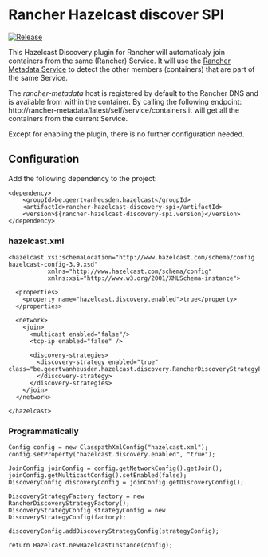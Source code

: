 # Rancher Hazelcast discover SPI

[![Release](https://jitpack.io/v/be.geertvanheusden/rancher-hazelcast-discovery-spi.svg?style=flat-square)](https://jitpack.io/#be.geertvanheusden/rancher-hazelcast-discovery-spi)

This Hazelcast Discovery plugin for Rancher will automaticaly join containers from the same (Rancher) Service.
It will use the [Rancher Metadata Service](https://rancher.com/docs/rancher/v1.6/en/rancher-services/metadata-service/) to detect the other members (containers) that are part of the same Service.

The *rancher-metadata* host is registered by default to the Rancher DNS and is available from within the container. By calling the following endpoint: http://rancher-metadata/latest/self/service/containers it will get all the containers from the current Service.

Except for enabling the plugin, there is no further configuration needed.

## Configuration

Add the following dependency to the project:

```
<dependency>
    <groupId>be.geertvanheusden.hazelcast</groupId>
    <artifactId>rancher-hazelcast-discovery-spi</artifactId>
    <version>${rancher-hazelcast-discovery-spi.version}</version>
</dependency>
```

### hazelcast.xml

```
<hazelcast xsi:schemaLocation="http://www.hazelcast.com/schema/config hazelcast-config-3.9.xsd"
           xmlns="http://www.hazelcast.com/schema/config"
           xmlns:xsi="http://www.w3.org/2001/XMLSchema-instance">

  <properties>
    <property name="hazelcast.discovery.enabled">true</property>
  </properties>

  <network>
    <join>
      <multicast enabled="false"/>
      <tcp-ip enabled="false" />

      <discovery-strategies>
        <discovery-strategy enabled="true" class="be.geertvanheusden.hazelcast.discovery.RancherDiscoveryStrategyFactory">
        </discovery-strategy>
      </discovery-strategies>
    </join>
  </network>

</hazelcast>
```


### Programmatically 

```
Config config = new ClasspathXmlConfig("hazelcast.xml");
config.setProperty("hazelcast.discovery.enabled", "true");

JoinConfig joinConfig = config.getNetworkConfig().getJoin();
joinConfig.getMulticastConfig().setEnabled(false);
DiscoveryConfig discoveryConfig = joinConfig.getDiscoveryConfig();

DiscoveryStrategyFactory factory = new RancherDiscoveryStrategyFactory();
DiscoveryStrategyConfig strategyConfig = new DiscoveryStrategyConfig(factory);

discoveryConfig.addDiscoveryStrategyConfig(strategyConfig);

return Hazelcast.newHazelcastInstance(config);
```